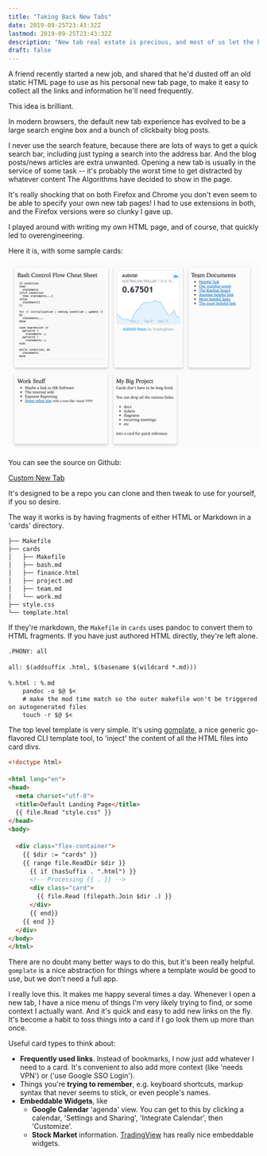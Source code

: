 ```yaml
---
title: "Taking Back New Tabs"
date: 2019-09-25T23:43:32Z
lastmod: 2019-09-25T23:43:32Z
description: "New tab real estate is precious, and most of us let the browser maker pick what goes there. It's time to take it back!"
draft: false
---
```


A friend recently started a new job, and shared that he'd dusted off an old static HTML page to use as his personal new tab page, to make it easy to collect all the links and information he'll need frequently.

This idea is brilliant.

In modern browsers, the default new tab experience has evolved to be a large search engine box and a bunch of clickbaity blog posts. 

I never use the search feature, because there are lots of ways to get a quick search bar, including just typing a search into the address bar. And the blog posts/news articles are extra unwanted. Opening a new tab is usually in the service of some task -- it's probably the worst time to get distracted by whatever content The Algorithms have decided to show in the page.

It's really shocking that on both Firefox and Chrome you don't even seem to be able to specify your own new tab pages! I had to use extensions in both, and the Firefox versions were so clunky I gave up.

I played around with writing my own HTML page, and of course, that quickly led to overengineering.

Here it is, with some sample cards:

![New Tab Screenshot](new_tab_screenshot.png#center-wide)

You can see the source on Github: 

[Custom New Tab](https://github.com/jbarratt/custom_new_tab)

It's designed to be a repo you can clone and then tweak to use for yourself, if you so desire.

The way it works is by having fragments of either HTML or Markdown in a 'cards' directory.

```shell
├── Makefile
├── cards
│   ├── Makefile
│   ├── bash.md
│   ├── finance.html
│   ├── project.md
│   ├── team.md
│   └── work.md
├── style.css
└── template.html
```

If they're markdown, the `Makefile` in `cards` uses pandoc to convert them to HTML fragments. If you have just authored HTML directly, they're left alone.

```make
.PHONY: all

all: $(addsuffix .html, $(basename $(wildcard *.md)))

%.html : %.md
	pandoc -o $@ $<
	# make the mod time match so the outer makefile won't be triggered on autogenerated files
	touch -r $@ $<
```

The top level template is very simple. It's using [gomplate](https://github.com/hairyhenderson/gomplate), a nice generic go-flavored CLI template tool, to 'inject' the content of all the HTML files into card divs.

```html
<!doctype html>

<html lang="en">
<head>
  <meta charset="utf-8">
  <title>Default Landing Page</title>
  {{ file.Read "style.css" }}
</head>
<body>

  <div class="flex-container">
    {{ $dir := "cards" }}
    {{ range file.ReadDir $dir }} 
      {{ if (hasSuffix . ".html") }}
      <!-- Processing {{ . }} -->
      <div class="card">
        {{ file.Read (filepath.Join $dir .) }}
      </div>
      {{ end}}
    {{ end }}
  </div>
</body>
</html>
```

There are no doubt many better ways to do this, but it's been really helpful. `gomplate` is a nice abstraction for things where a template would be good to use, but we don't need a full app.

I really love this. It makes me happy several times a day. Whenever I open a new tab, I have a nice menu of things I'm very likely trying to find, or some context I actually want. And it's quick and easy to add new links on the fly. It's become a habit to toss things into a card if I go look them up more than once.

Useful card types to think about:

* **Frequently used links**. Instead of bookmarks, I now just add whatever I need to a card. It's convenient to also add more context (like 'needs VPN') or ('use Google SSO Login'). 
* Things you're **trying to remember**, e.g. keyboard shortcuts, markup syntax that never seems to stick, or even people's names.
* **Embeddable Widgets**, like
  * **Google Calendar** 'agenda' view. You can get to this by clicking a calendar, 'Settings and Sharing', 'Integrate Calendar', then 'Customize'.
  * **Stock Market** information. [TradingView](https://www.tradingview.com/widget/) has really nice embeddable widgets.
